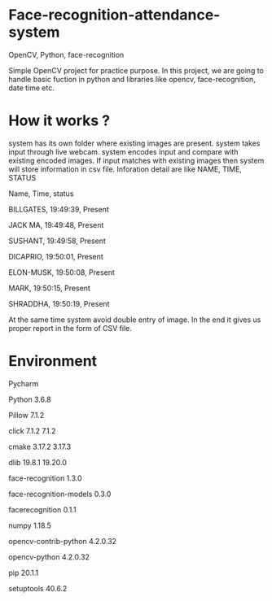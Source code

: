 # Face-recognition-attendance-system
OpenCV, Python, face-recognition


 Simple OpenCV project for practice purpose.
 In this project, we are going to handle basic fuction in python and libraries like opencv, face-recognition, date time etc.

# How it works ?

system has its own folder where existing images are present.
system takes input through live webcam.
system encodes input and compare with existing encoded images.
If input matches with existing images then system will store information in csv file.
Inforation detail are like NAME, TIME, STATUS

  Name, Time, status
  
  BILLGATES, 19:49:39, Present 
  
  JACK MA, 19:49:48, Present 
  
  SUSHANT, 19:49:58, Present
  
  DICAPRIO, 19:50:01, Present
  
  ELON-MUSK, 19:50:08, Present
  
  MARK, 19:50:15, Present
  
  SHRADDHA, 19:50:19, Present

At the same time system avoid double entry of image.
In the end it gives us proper report in the form of CSV file.

# Environment 

Pycharm

Python 3.6.8

Pillow	7.1.2	

click	7.1.2	7.1.2

cmake	3.17.2	3.17.3

dlib	19.8.1	19.20.0

face-recognition	1.3.0	

face-recognition-models	0.3.0	

facerecognition	0.1.1	

numpy	1.18.5	

opencv-contrib-python	4.2.0.32	

opencv-python	4.2.0.32	

pip	20.1.1	

setuptools	40.6.2	
